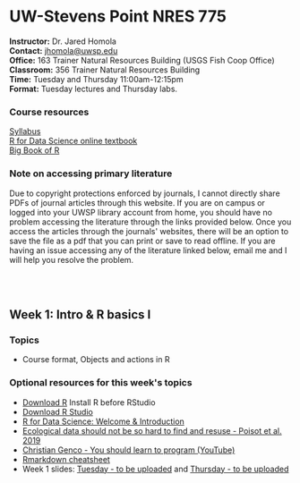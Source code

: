 # UW-Stevens Point NRES 775

**Instructor:** Dr. Jared Homola  
**Contact:** jhomola@uwsp.edu  
**Office:** 163 Trainer Natural Resources Building (USGS Fish Coop Office)  
**Classroom:** 356 Trainer Natural Resources Building  
**Time:** Tuesday and Thursday 11:00am-12:15pm  
**Format:** Tuesday lectures and Thursday labs. 

### Course resources
[Syllabus](R_programming_for_nat_res_syllabus_2024.pdf)  
[R for Data Science online textbook](https://r4ds.hadley.nz/)  
[Big Book of R](https://www.bigbookofr.com/)  

### Note on accessing primary literature
Due to copyright protections enforced by journals, I cannot directly share PDFs of journal articles through this website. If you are on campus or logged into your UWSP library account from home, you should have no problem accessing the literature through the links provided below. Once you access the articles through the journals' websites, there will be an option to save the file as a pdf that you can print or save to read offline. If you are having an issue accessing any of the literature linked below, email me and I will help you resolve the problem.  

<br><br>

## Week 1: Intro & R basics I
### Topics
- Course format, Objects and actions in R  

### Optional resources for this week's topics
- [Download R](https://repo.miserver.it.umich.edu/cran/) Install R before RStudio  
- [Download R Studio](https://rstudio.com/products/rstudio/download/#download)  
- [R for Data Science: Welcome & Introduction](https://r4ds.hadley.nz/)  
- [Ecological data should not be so hard to find and resuse - Poisot et al. 2019](https://www.sciencedirect.com/science/article/pii/S0169534719301107)
- [Christian Genco - You should learn to program (YouTube)](https://www.youtube.com/watch?v=xfBWk4nw440)  
- [Rmarkdown cheatsheet](https://raw.githubusercontent.com/rstudio/cheatsheets/main/rmarkdown.pdf)  
- Week 1 slides: [Tuesday - to be uploaded](TBD) and [Thursday - to be uploaded](TBD)   

